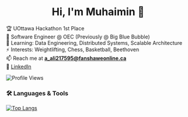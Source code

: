 <h1 align="center">Hi, I'm Muhaimin 👋</h1>

🏆 UOttawa Hackathon 1st Place  
🏢 Software Engineer @ OEC (Previously @ Big Blue Bubble)  
🌱 Learning: Data Engineering, Distributed Systems, Scalable Architecture  
⚡ Interests: Weightlifting, Chess, Basketball, Beethoven  
📫 Reach me at **a_ali217595@fanshaweonline.ca**  
🔗 [LinkedIn](https://www.linkedin.com/in/abdulmuhaimin-ali/)


![Profile Views](https://komarev.com/ghpvc/?username=Abdulmuhaimin-Ali&color=blue&style=flat)



### 🛠 Languages & Tools  
[![Top Langs](https://github-readme-stats.vercel.app/api/top-langs/?username=Abdulmuhaimin-Ali&layout=compact&theme=transparent)](https://github.com/Abdulmuhaimin-Ali)
